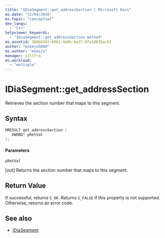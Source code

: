 ```yaml
---
title: "IDiaSegment::get_addressSection | Microsoft Docs"
ms.date: "11/04/2016"
ms.topic: "conceptual"
dev_langs:
  - "C++"
helpviewer_keywords:
  - "IDiaSegment::get_addressSection method"
ms.assetid: 360b61b1-69b1-4a8b-ba37-97a1d835ac53
author: "mikejo5000"
ms.author: "mikejo"
manager: jillfra
ms.workload:
  - "multiple"
---
```

# IDiaSegment::get_addressSection
Retrieves the section number that maps to this segment.

## Syntax

```C++
HRESULT get_addressSection ( 
   DWORD* pRetVal
);
```

#### Parameters
 `pRetVal`

[out] Returns the section number that maps to this segment.

## Return Value
 If successful, returns `S_OK`. Returns `S_FALSE` if this property is not supported. Otherwise, returns an error code.

## See also
- [IDiaSegment](../../debugger/debug-interface-access/idiasegment.md)